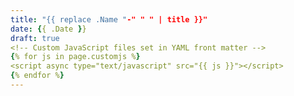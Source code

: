 ```yaml
---
title: "{{ replace .Name "-" " " | title }}"
date: {{ .Date }}
draft: true
<!-- Custom JavaScript files set in YAML front matter -->
{% for js in page.customjs %}
<script async type="text/javascript" src="{{ js }}"></script>
{% endfor %}
---
```


